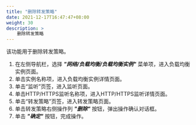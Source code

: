 ```yaml
---
title: "删除转发策略"
date: 2021-12-17T16:47:47+08:00
weight: 30
description: >
    删除转发策略
---
```


该功能用于删除转发策略。

1. 在左侧导航栏，选择 **_"网络/负载均衡/负载均衡实例"_** 菜单项，进入负载均衡实例页面。
2. 单击实例名称项，进入负载均衡实例详情页面。
2. 单击“监听”页签，进入监听页面。
3. 单击HTTP/HTTPS监听名称项，进入HTTP/HTTPS监听详情页面。
4. 单击“转发策略”页签，进入转发策略页面。
5. 单击转发策略右侧操作列 **_"删除"_** 按钮，弹出操作确认对话框。
6. 单击 **_"确定"_** 按钮，完成操作。